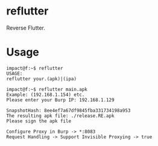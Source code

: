 reflutter
=========

Reverse Flutter.


Usage
=====

```console
impact@f:~$ reflutter
USAGE:
reflutter your.(apk)|(ipa)

impact@f:~$ reflutter main.apk
Example: (192.168.1.154) etc.
Please enter your Burp IP: 192.168.1.129

SnapshotHash: 8ee4ef7a67df9845fba331734198a953
The resulting apk file: ./release.RE.apk
Please sign the apk file

Configure Proxy in Burp -> *:8083
Request Handling -> Support Invisible Proxying -> true
```
